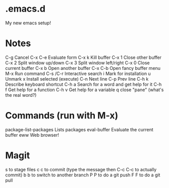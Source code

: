 .emacs.d
========

My new emacs setup!

Notes
=====
C-g       Cancel
C-x C-e   Evaluate form
C-x k     Kill buffer
C-x 1     Close other buffer
C-x 2     Split window up/down
C-x 3     Split window left/right
C-x 0     Close current buffer
C-x b     Open another buffer
C-x C-b   Open fancy buffer menu
M-x       Run command
C-s /C-r  Interactive search
i         Mark for installation
u         Unmark
x         Install selected (execute)
C-n       Next line
C-p       Prev line
C-h k     Describe keyboard shortcut
C-h a     Search for a word and get help for it
C-h f     Get help for a function
C-h v     Get help for a variable
q         close "pane" (what's the real word?)

Commands (run with M-x)
=======================
package-list-packages  Lists packages
eval-buffer            Evaluate the current buffer
eww                    Web browser!

Magit
=====
s to stage files
c c to commit (type the message then C-c C-c to actually commit)
b b to switch to another branch
P P to do a git push
F F to do a git pull